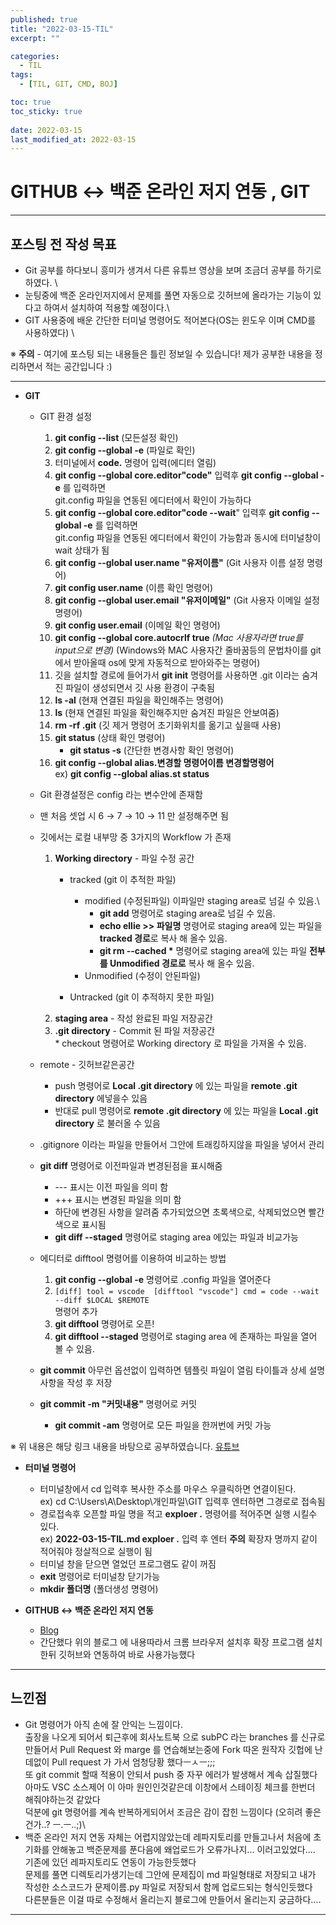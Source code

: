 ```yaml
---
published: true
title: "2022-03-15-TIL"
excerpt: ""

categories:
  - TIL
tags:
  - [TIL, GIT, CMD, BOJ]

toc: true
toc_sticky: true
 
date: 2022-03-15
last_modified_at: 2022-03-15
---
```


# GITHUB ↔ 백준 온라인 저지 연동 , GIT

___
## 포스팅 전 작성 목표<br/>
* Git 공부를 하다보니 흥미가 생겨서 다른 유튜브 영상을 보며 조금더 공부를 하기로 하였다. \
* 눈팅중에 백준 온라인저지에서 문제를 풀면 자동으로 깃허브에 올라가는 기능이 있다고 하여서 설치하여 적용할 예정이다.\
* GIT 사용중에 배운 간단한 터미널 명령어도 적어본다(OS는 윈도우 이며 CMD를 사용하였다) \

※ **주의** - 여기에 포스팅 되는 내용들은 틀린 정보일 수 있습니다! 제가 공부한 내용을 정리하면서 적는 공간입니다 :)
___

* **GIT**
  * GIT 환경 설정
   
    1. **git config --list** (모든설정 확인) 
    2. **git config --global -e** (파일로 확인)
    3. 터미널에서 **code.** 명령어 입력(에디터 열림)
    4. **git config --global core.editor"code"** 입력후 **git config --global -e** 를 입력하면\
       git.config 파일을 연동된 에디터에서 확인이 가능하다
    5. **git config --global core.editor"code --wait**" 입력후 **git config --global -e** 를 입력하면\
       git.config 파일을 연동된 에디터에서 확인이 가능함과 동시에 터미널창이 wait 상태가 됨
    6. **git config --global user.name "유저이름"** (Git 사용자 이름 설정 명령어)
    7. **git config user.name** (이름 확인 명령어)
    8. **git config --global user.email "유저이메일"** (Git 사용자 이메일 설정 명령어)
    9. **git config user.email** (이메일 확인 명령어) 
    10. **git config --global core.autocrlf true** *(Mac 사용자라면 true를 input으로 변경)* (Windows와 MAC 사용자간 줄바꿈등의 문법차이를 git에서 받아올때 os에 맞게 자동적으로 받아와주는 명령어) 
    11. 깃을 설치할 경로에 들어가서 **git init** 명령어를 사용하면 .git 이라는 숨겨진 파일이 생성되면서 깃 사용 환경이 구축됨
    12. **ls -al** (현재 연결된 파일을 확인해주는 명령어)
    13. **ls** (현재 연결된 파일을 확인해주지만 숨겨진 파일은 안보여줌)
    14. **rm -rf .git** (깃 제거 명령어 초기화위치를 옮기고 싶을때 사용)
    15. **git status** (상태 확인 명령어)
        * **git status -s** (간단한 변경사항 확인 명령어)   
    16. **git config --global alias.변경할 명령어이름 변경할명령어**\
        ex) **git config --global alias.st status** 

  * Git 환경설정은 config 라는 변수안에 존재함
  * 맨 처음 셋업 시 6 → 7 → 10 → 11 만 설정해주면 됨
  * 깃에서는 로컬 내부망 중 3가지의 Workflow 가 존재 
      1. **Working directory** - 파일 수정 공간
         * tracked (git 이 추적한 파일)
           * modified (수정된파일) 이파일만 staging area로 넘길 수 있음.\
             * **git add** 명령어로 staging area로 넘길 수 있음.
             * **echo ellie >> 파일명** 명령어로 staging area에 있는 파일을 **tracked 경로**로 복사 해 올수 있음.
             * **git rm --cached \*** 명령어로 staging area에 있는 파일 **전부를 Unmodified 경로로** 복사 해 올수 있음.
           * Unmodified (수정이 안된파일)


         * Untracked (git 이 추적하지 못한 파일)
      2. **staging area** - 작성 완료된 파일 저장공간
      3. **.git directory** - Commit 된 파일 저장공간\
        * checkout 명령어로 Working directory 로 파일을 가져올 수 있음.
  *  remote - 깃허브같은공간
     *  push 명령어로 **Local .git directory** 에 있는 파일을 **remote .git directory** 에넣을수 있음
     *  반대로 pull 명령어로 **remote .git directory** 에 있는 파일을 **Local .git directory** 로 불러올 수 있음
   * .gitignore 이라는 파일을 만들어서 그안에 트래킹하지않을 파일을 넣어서 관리
   * **git diff** 명령어로 이전파일과 변경된점을 표시해줌
     * \--- 표시는 이전 파일을 의미 함
     * \+++ 표시는 변경된 파일을 의미 함
     * 하단에 변경된 사항을 알려줌 추가되었으면 초록색으로, 삭제되었으면 빨간색으로 표시됨
     * **git diff --staged** 명령어로 staging area 에있는 파일과 비교가능
   * 에디터로 difftool 명령어를 이용하여 비교하는 방법
     1. **git config --global -e** 명령어로 .config 파일을 열어준다 
     2. 
        `[diff]
            tool = vscode 
        [difftool "vscode"]
            cmd = code --wait --diff $LOCAL $REMOTE`\
            명령어 추가
      3. **git difftool** 명령어로 오픈!
      4. **git difftool --staged** 명령어로 staging area 에 존재하는 파일을 열어 볼 수 있음.
   * **git commit** 아무런 옵션없이 입력하면 템플릿 파일이 열림 타이틀과 상세 설명 사항을 작성 후 저장
   * **git commit -m "커밋내용"** 명령어로 커밋
     * **git commit -am** 명령어로 모든 파일을 한꺼번에 커밋 가능 
      
※ 위 내용은 해당 링크 내용을 바탕으로 공부하였습니다. [유튜브](https://www.youtube.com/watch?v=Z9dvM7qgN9s&t=672s)

* **터미널 명령어**
    * 터미널창에서 cd 입력후 복사한 주소를 마우스 우클릭하면 연결이된다. \
    ex) cd C:\Users\A\Desktop\개인파일\GIT 입력후 엔터하면 그경로로 접속됨
    * 경로접속후 오픈할 파일 명을 적고 **exploer .** 명령어를 적어주면 실행 시킬수 있다.\
    ex) **2022-03-15-TIL.md exploer .** 입력 후 엔터 **주의** 확장자 명까지 같이 적어줘야 정살적으로 실행이 됨
    * 터미널 창을 닫으면 열었던 프로그램도 같이 꺼짐
    * **exit** 명령어로 터미널창 닫기가능
    * **mkdir 폴더명** (폴더생성 명령어)

* **GITHUB ↔ 백준 온라인 저지 연동**
  * [Blog](https://velog.io/@flaxinger/%EB%B0%B1%EC%A4%80%ED%97%88%EB%B8%8C-%EC%82%AC%EC%9A%A9-%EB%B0%A9%EB%B2%95) 
  * 간단했다 위의 블로그 에 내용따라서 크롬 브라우저 설치후 확장 프로그램 설치한뒤 깃허브와 연동하여 바로 사용가능했다

___
## 느낀점<br/>
* Git 명령어가 아직 손에 잘 안익는 느낌이다.\
 출장을 나오게 되어서 퇴근후에 회사노트북 으로 subPC 라는 branches 를 신규로 만들어서 Pull Request 와 marge 를 연습해보는중에 Fork 따온 원작자 깃헙에 난데없이 Pull request 가 가서 엄청당황 했다ㅡㅅㅡ;;; \
 또 git commit 할때 적용이 안되서 push 중 자꾸 에러가 발생해서 계속 삽질했다\
 아마도 VSC 소스제어 이 아마 원인인것같은데 이창에서 스테이징 체크를 한번더 해줘야하는것 같았다\
 덕분에 git 명령어를 계속 반복하게되어서 조금은 감이 잡힌 느낌이다 (오히려 좋은건가..? ㅡ.ㅡ..;)\
* 백준 온라인 저지 연동 자체는 어렵지않았는데 레파지토리를 만들고나서 처음에 초기화를 안해놓고 백준문제를 푼다음에 왜업로드가 오류가나지... 이러고있었다....\
 기존에 있던 레파지토리도 연동이 가능한듯했다\
문제를 풀면 디렉토리가생기는데 그안에 문제집이 md 파일형태로 저장되고 내가 작성한 소스코드가 문제이름.py 파일로 저장되서 함께 업로드되는 형식인듯했다\
다른분들은 이걸 따로 수정해서 올리는지 블로그에 만들어서 올리는지 궁금하다....

___
